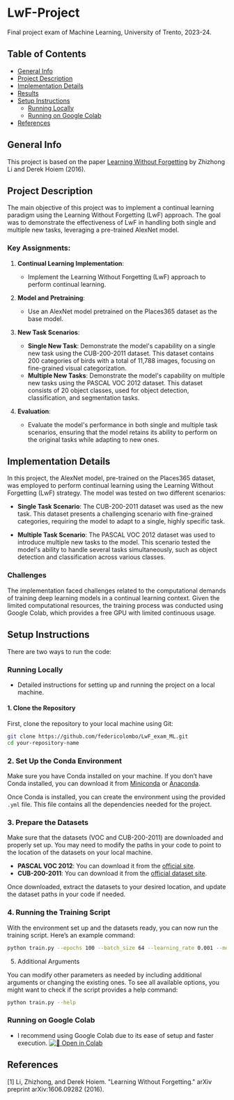 # LwF-Project

Final project exam of Machine Learning, University of Trento, 2023-24.

## Table of Contents

- [General Info](#general-info)
- [Project Description](#project-description)
- [Implementation Details](#implementation-details)
- [Results](#results)
- [Setup Instructions](#setup-instructions)
  - [Running Locally](#running-locally)
  - [Running on Google Colab](#running-on-google-colab)
- [References](#references)

## General Info

This project is based on the paper [Learning Without Forgetting](https://arxiv.org/abs/1606.09282) by Zhizhong Li and Derek Hoiem (2016).

## Project Description

The main objective of this project was to implement a continual learning paradigm using the Learning Without Forgetting (LwF) approach. The goal was to demonstrate the effectiveness of LwF in handling both single and multiple new tasks, leveraging a pre-trained AlexNet model.

### Key Assignments:

1. **Continual Learning Implementation**: 
   - Implement the Learning Without Forgetting (LwF) approach to perform continual learning.

2. **Model and Pretraining**:
   - Use an AlexNet model pretrained on the Places365 dataset as the base model.

3. **New Task Scenarios**:
   - **Single New Task**: Demonstrate the model's capability on a single new task using the CUB-200-2011 dataset. This dataset contains 200 categories of birds with a total of 11,788 images, focusing on fine-grained visual categorization.
   - **Multiple New Tasks**: Demonstrate the model's capability on multiple new tasks using the PASCAL VOC 2012 dataset. This dataset consists of 20 object classes, used for object detection, classification, and segmentation tasks.

4. **Evaluation**:
   - Evaluate the model's performance in both single and multiple task scenarios, ensuring that the model retains its ability to perform on the original tasks while adapting to new ones.

## Implementation Details

In this project, the AlexNet model, pre-trained on the Places365 dataset, was employed to perform continual learning using the Learning Without Forgetting (LwF) strategy. The model was tested on two different scenarios:

- **Single Task Scenario**: The CUB-200-2011 dataset was used as the new task. This dataset presents a challenging scenario with fine-grained categories, requiring the model to adapt to a single, highly specific task.

- **Multiple Task Scenario**: The PASCAL VOC 2012 dataset was used to introduce multiple new tasks to the model. This scenario tested the model's ability to handle several tasks simultaneously, such as object detection and classification across various classes.

### Challenges

The implementation faced challenges related to the computational demands of training deep learning models in a continual learning context. Given the limited computational resources, the training process was conducted using Google Colab, which provides a free GPU with limited continuous usage.

## Setup Instructions

There are two ways to run the code:

### Running Locally

- Detailed instructions for setting up and running the project on a local machine.
  
#### 1. Clone the Repository

First, clone the repository to your local machine using Git:

```bash
git clone https://github.com/federicolombo/LwF_exam_ML.git
cd your-repository-name
```

### 2. Set Up the Conda Environment

Make sure you have Conda installed on your machine. If you don’t have Conda installed, you can download it from [Miniconda](https://docs.conda.io/en/latest/miniconda.html) or [Anaconda](https://www.anaconda.com/products/individual).

Once Conda is installed, you can create the environment using the provided `.yml` file. This file contains all the dependencies needed for the project.

### 3. Prepare the Datasets

Make sure that the datasets (VOC and CUB-200-2011) are downloaded and properly set up. You may need to modify the paths in your code to point to the location of the datasets on your local machine.

- **PASCAL VOC 2012**: You can download it from the [official site](http://host.robots.ox.ac.uk/pascal/VOC/voc2012/).
- **CUB-200-2011**: You can download it from the [official dataset site](http://www.vision.caltech.edu/visipedia/CUB-200-2011.html).

Once downloaded, extract the datasets to your desired location, and update the dataset paths in your code if needed.

### 4. Running the Training Script

With the environment set up and the datasets ready, you can now run the training script. Here’s an example command:

```bash
python train.py --epochs 100 --batch_size 64 --learning_rate 0.001 --model_to_train voc
```
5. Additional Arguments
   
You can modify other parameters as needed by including additional arguments or changing the existing ones. To see all available options, you might want to check if the script provides a help command:

```bash
python train.py --help
```

### Running on Google Colab

- I recommend using Google Colab due to its ease of setup and faster execution.
[![🚀 Open in Colab](https://img.shields.io/badge/Open%20in-Google%20Colab-orange?logo=google-colab&style=for-the-badge)](https://colab.research.google.com/drive/1IpjkPncag0BgxxcclQEeoXXXiL59-mfK#scrollTo=ukqGY89_c3X9)

## References

[1] Li, Zhizhong, and Derek Hoiem. "Learning Without Forgetting." arXiv preprint arXiv:1606.09282 (2016).
